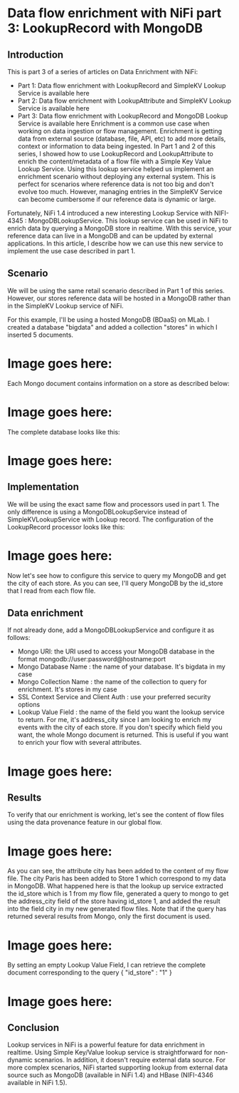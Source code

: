# Data flow enrichment with NiFi part 3: LookupRecord with MongoDB  

## Introduction
This is part 3 of a series of articles on Data Enrichment with NiFi:

* Part 1: Data flow enrichment with LookupRecord and SimpleKV Lookup Service is available here
* Part 2: Data flow enrichment with LookupAttribute and SimpleKV Lookup Service is available here
* Part 3: Data flow enrichment with LookupRecord and MongoDB Lookup Service is available here
Enrichment is a common use case when working on data ingestion or flow management. Enrichment is getting data from external source (database, file, API, etc) to add more details, context or information to data being ingested. In Part 1 and 2 of this series, I showed how to use LookupRecord and LookupAttribute to enrich the content/metadata of a flow file with a Simple Key Value Lookup Service. Using this lookup service helped us implement an enrichment scenario without deploying any external system. This is perfect for scenarios where reference data is not too big and don't evolve too much. However, managing entries in the SimpleKV Service can become cumbersome if our reference data is dynamic or large.

Fortunately, NiFi 1.4 introduced a new interesting Lookup Service with NIFI-4345 : MongoDBLookupService. This lookup service can be used in NiFi to enrich data by querying a MongoDB store in realtime. With this service, your reference data can live in a MongoDB and can be updated by external applications. In this article, I describe how we can use this new service to implement the use case described in part 1.

## Scenario
We will be using the same retail scenario described in Part 1 of this series. However, our stores reference data will be hosted in a MongoDB rather than in the SimpleKV Lookup service of NiFi.

For this example, I'll be using a hosted MongoDB (BDaaS) on MLab. I created a database "bigdata" and added a collection "stores" in which I inserted 5 documents.

# Image goes here:

Each Mongo document contains information on a store as described below:

# Image goes here:

The complete database looks like this:

# Image goes here: 

## Implementation
We will be using the exact same flow and processors used in part 1. The only difference is using a MongoDBLookupService instead of SimpleKVLookupService with Lookup record. The configuration of the LookupRecord processor looks like this:

# Image goes here:

Now let's see how to configure this service to query my MongoDB and get the city of each store. As you can see, I'll query MongoDB by the id_store that I read from each flow file.

## Data enrichment
If not already done, add a MongoDBLookupService and configure it as follows:

* Mongo URI: the URI used to access your MongoDB database in the format mongodb://user:password@hostname:port
* Mongo Database Name : the name of your database. It's bigdata in my case
* Mongo Collection Name : the name of the collection to query for enrichment. It's stores in my case
* SSL Context Service and Client Auth : use your preferred security options
* Lookup Value Field : the name of the field you want the lookup service to return. For me, it's address_city since I am looking to enrich my events with the city of each store. If you don't specify which field you want, the whole Mongo document is returned. This is useful if you want to enrich your flow with several attributes.

# Image goes here:

## Results
To verify that our enrichment is working, let's see the content of flow files using the data provenance feature in our global flow.

# Image goes here: 

As you can see, the attribute city has been added to the content of my flow file. The city Paris has been added to Store 1 which correspond to my data in MongoDB. What happened here is that the lookup up service extracted the id_store which is 1 from my flow file, generated a query to mongo to get the address_city field of the store having id_store 1, and added the result into the field city in my new generated flow files. Note that if the query has returned several results from Mongo, only the first document is used.

# Image goes here:

By setting an empty Lookup Value Field, I can retrieve the complete document corresponding to the query { "id_store" : "1" }

# Image goes here: 

## Conclusion
Lookup services in NiFi is a powerful feature for data enrichment in realtime. Using Simple Key/Value lookup service is straightforward for non-dynamic scenarios. In addition, it doesn't require external data source. For more complex scenarios, NiFi started supporting lookup from external data source such as MongoDB (available in NiFi 1.4) and HBase (NIFI-4346 available in NiFi 1.5).
